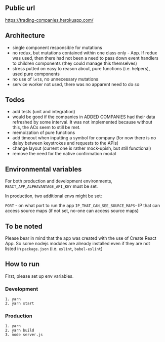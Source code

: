## Public url

https://trading-companies.herokuapp.com/

## Architecture

- single component responsible for mutations
- no redux, but mutations contained within one class only - App. If redux was used, then there had not been a need to pass down event handlers to children components (they could manage this themselves)
- stress putted on easy to reason about, pure functions (i.e. helpers), used pure components
- no use of `let`s, no unnecessary mutations
- service worker not used, there was no apparent need to do so

## Todos

- add tests (unit and integration)
- would be good if the companies in ADDED COMPANIES had their data refreshed by some interval. It was not implemented because without this, the ACs seem to still be met.
- memoization of pure functions
- add timeout when inputting a symbol for company (for now there is no daley between keystrokes and requests to the APIs)
- change layout (current one is rather mock-upish, but still functional)
- remove the need for the native confirmation modal

## Environmental variables

For both production and development environments, `REACT_APP_ALPHAVANTAGE_API_KEY` must be set.

In production, two additional envs might be set:

`PORT` - on what port to run the app
`IP_THAT_CAN_SEE_SOURCE_MAPS`- IP that can access source maps (if not set, no-one can access source maps)

## To be noted

Please bear in mind that the app was created with the use of Create React App.
So some nodejs modules are already installed even if they are not listed in `package.json` (i.e. `eslint`, `babel-eslint`)

## How to run

First, please set up env variables.

### Development

```
1. yarn
2. yarn start
```

### Production

```
1. yarn
2. yarn build
3. node server.js
```
